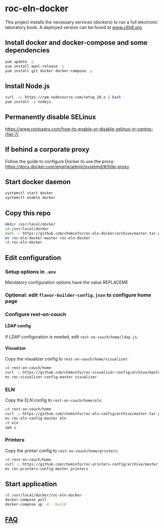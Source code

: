 # roc-eln-docker

This project installs the necessary services (dockers) to run a full electronic laboratory book. A deployed version can be found at www.c6h6.org.

## Install docker and docker-compose and some dependencies

```bash
yum update -y
yum install epel-release -y
yum install git docker docker-compose -y
```

## Install Node.js

```bash
curl -sL https://rpm.nodesource.com/setup_10.x | bash -
yum install -y nodejs
```

## Permanently disable SELinux

https://www.rootusers.com/how-to-enable-or-disable-selinux-in-centos-rhel-7/

## If behind a corporate proxy

Follow the guide to configure Docker to use the proxy: https://docs.docker.com/engine/admin/systemd/#/http-proxy

## Start docker daemon

```bash
systemctl start docker
systemctl enable docker
```

## Copy this repo

```bash
mkdir /usr/local/docker
cd /usr/local/docker
curl -L https://github.com/cheminfo/roc-eln-docker/archive/master.tar.gz | tar xz
mv roc-eln-docker-master roc-eln-docker
cd roc-eln-docker
```

## Edit configuration

### Setup options in `.env`

Mandatory configuration options have the value REPLACEME

### Optional: edit `flavor-builder-config.json` to configure home page

### Configure rest-on-couch

#### LDAP config

If LDAP configuration is needed, edit `rest-on-couch/home/ldap.js`.

#### Visualizer

Copy the visualizer config to `rest-on-couch/home/visualizer`:

```bash
cd rest-on-couch/home
curl -L https://github.com/cheminfo/roc-visualizer-config/archive/master.tar.gz | tar xz
mv roc-visualizer-config-master visualizer
```

### ELN

Copy the ELN config to `rest-on-couch/home/eln`:

```bash
cd rest-on-couch/home
curl -L https://github.com/cheminfo/roc-eln-config/archive/master.tar.gz | tar xz
mv roc-eln-config-master eln
cd eln
npm i
```

### Printers

Copy the printer config to `rest-on-couch/home/printers`:

```bash
cd rest-on-couch/home
curl -L https://github.com/cheminfo/roc-printers-config/archive/master.tar.gz | tar xz
mv roc-printers-config-master printers
```

## Start application

```bash
cd /usr/local/docker/roc-eln-docker
docker-compose pull
docker-compose up -d --build
```

## [FAQ](faq.md)
